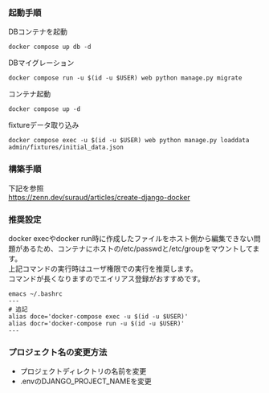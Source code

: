 ### 起動手順
DBコンテナを起動
```
docker compose up db -d
```
DBマイグレーション
```
docker compose run -u $(id -u $USER) web python manage.py migrate
```
コンテナ起動
```
docker compose up -d
```
fixtureデータ取り込み
```
docker compose exec -u $(id -u $USER) web python manage.py loaddata admin/fixtures/initial_data.json
```

### 構築手順
下記を参照  
https://zenn.dev/suraud/articles/create-django-docker

### 推奨設定
docker execやdocker run時に作成したファイルをホスト側から編集できない問題があるため、コンテナにホストの/etc/passwdと/etc/groupをマウントしてます。  
上記コマンドの実行時はユーザ権限での実行を推奨します。  
コマンドが長くなりますのでエイリアス登録がおすすめです。
```
emacs ~/.bashrc
---
# 追記
alias doce='docker-compose exec -u $(id -u $USER)'
alias docr='docker-compose run -u $(id -u $USER)'
---
```

### プロジェクト名の変更方法
- プロジェクトディレクトリの名前を変更
- .envのDJANGO_PROJECT_NAMEを変更
